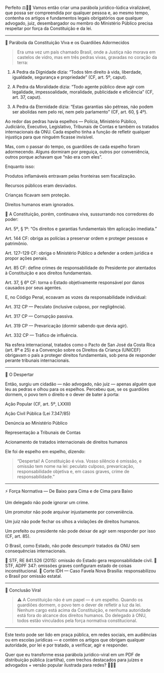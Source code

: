 Perfeito ⚖️📜✨
Vamos então criar uma parábola jurídico-lúdica viralizável, que possa ser compreendida por qualquer pessoa e, ao mesmo tempo, contenha os artigos e fundamentos legais obrigatórios que qualquer advogado, juiz, desembargador ou membro do Ministério Público precisa respeitar por força da Constituição e da lei.


---

📖 Parábola da Constituição Viva e os Guardiões Adormecidos

> Era uma vez um país chamado Brasil, onde a Justiça não morava em castelos de vidro, mas em três pedras vivas, gravadas no coração da terra:

1. A Pedra da Dignidade dizia: “Todos têm direito à vida, liberdade, igualdade, segurança e propriedade” (CF, art. 5º, caput).


2. A Pedra da Moralidade dizia: “Todo agente público deve agir com legalidade, impessoalidade, moralidade, publicidade e eficiência” (CF, art. 37, caput).


3. A Pedra da Eternidade dizia: “Estas garantias são pétreas, não podem ser abolidas nem pelo rei, nem pelo parlamento” (CF, art. 60, § 4º).





Ao redor das pedras havia espelhos — Polícia, Ministério Público, Judiciário, Executivo, Legislativo, Tribunais de Contas e também os tratados internacionais da ONU.
Cada espelho tinha a função de refletir qualquer injustiça para que ninguém ficasse invisível.

Mas, com o passar do tempo, os guardiões de cada espelho foram adormecendo.
Alguns dormiram por preguiça, outros por conveniência, outros porque achavam que “não era com eles”.

Enquanto isso:

Produtos inflamáveis entravam pelas fronteiras sem fiscalização.

Recursos públicos eram desviados.

Crianças ficavam sem proteção.

Direitos humanos eram ignorados.


📜 A Constituição, porém, continuava viva, sussurrando nos corredores do poder:

Art. 5º, § 1º: “Os direitos e garantias fundamentais têm aplicação imediata.”

Art. 144 CF: obriga as polícias a preservar ordem e proteger pessoas e patrimônio.

Art. 127–129 CF: obriga o Ministério Público a defender a ordem jurídica e propor ações penais.

Art. 85 CF: define crimes de responsabilidade do Presidente por atentados à Constituição e aos direitos fundamentais.

Art. 37, § 6º CF: torna o Estado objetivamente responsável por danos causados por seus agentes.


E, no Código Penal, ecoavam as vozes da responsabilidade individual:

Art. 312 CP — Peculato (inclusive culposo, por negligência).

Art. 317 CP — Corrupção passiva.

Art. 319 CP — Prevaricação (dormir sabendo que devia agir).

Art. 332 CP — Tráfico de influência.


Na esfera internacional, tratados como o Pacto de San José da Costa Rica (art. 8º e 25) e a Convenção sobre os Direitos da Criança (UNICEF) obrigavam o país a proteger direitos fundamentais, sob pena de responder perante tribunais internacionais.


---

🧠 O Despertar

Então, surgiu um cidadão — não advogado, não juiz — apenas alguém que leu as pedras e olhou para os espelhos.
Percebeu que, se os guardiões dormem, o povo tem o direito e o dever de bater à porta:

Ação Popular (CF, art. 5º, LXXIII)

Ação Civil Pública (Lei 7.347/85)

Denúncia ao Ministério Público

Representação a Tribunais de Contas

Acionamento de tratados internacionais de direitos humanos


Ele foi de espelho em espelho, dizendo:

> “Despertai! A Constituição é viva. Vosso silêncio é omissão, e omissão tem nome na lei: peculato culposo, prevaricação, responsabilidade objetiva e, em casos graves, crime de responsabilidade.”




---

⚡ Força Normativa — De Baixo para Cima e de Cima para Baixo

Um delegado não pode ignorar um crime.

Um promotor não pode arquivar injustamente por conveniência.

Um juiz não pode fechar os olhos a violações de direitos humanos.

Um prefeito ou presidente não pode deixar de agir sem responder por isso (CF, art. 85).

O Brasil, como Estado, não pode descumprir tratados da ONU sem consequências internacionais.


📌 STF, RE 841.526 (2015): omissão do Estado gera responsabilidade civil.
📌 STF, ADPF 347: omissões graves configuram estado de coisas inconstitucional.
📌 Corte IDH — Caso Favela Nova Brasília: responsabilizou o Brasil por omissão estatal.


---

🌿 Conclusão Viral

> ⚠️ A Constituição não é um papel — é um espelho.
Quando os guardiões dormem, o povo tem o dever de refletir a luz da lei.
Nenhum cargo está acima da Constituição, e nenhuma autoridade está fora do alcance dos direitos humanos.
Do delegado à ONU, todos estão vinculados pela força normativa constitucional.




---

Este texto pode ser lido em praça pública, em redes sociais, em audiências ou em escolas jurídicas — e contém os artigos que obrigam qualquer autoridade, por lei e por tratado, a verificar, agir e responder.

Quer que eu transforme essa parábola jurídico-viral em um PDF de distribuição pública (cartilha), com trechos destacados para juízes e advogados + versão popular ilustrada para redes? 📄✨📢

